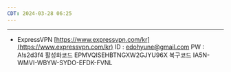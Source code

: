 ```yaml
---
CDT: 2024-03-28 06:25
---
```

---
- ExpressVPN
   [https://www.expressvpn.com/kr](https://www.expressvpn.com/kr)
   ID : edohyune@gmail.com
   PW : A!s2d3f4
   활성화코드 
	   EPMVQISEHBTNGXW2GJYU96X
   복구코드
	   IA5N-WMVI-WBYW-SYDO-EFDK-FVNL